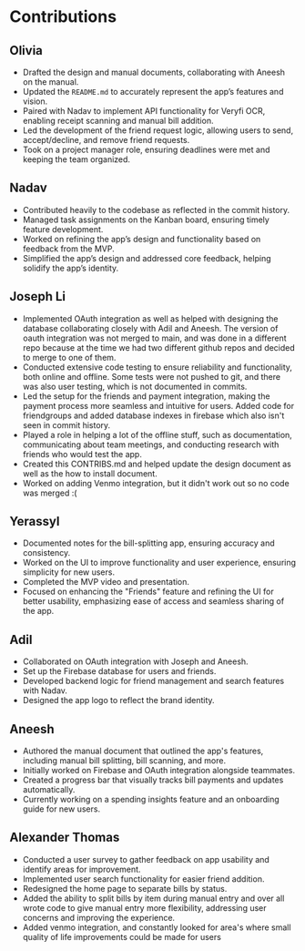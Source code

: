 # Contributions

## Olivia  
- Drafted the design and manual documents, collaborating with Aneesh on the manual.  
- Updated the `README.md` to accurately represent the app’s features and vision.  
- Paired with Nadav to implement API functionality for Veryfi OCR, enabling receipt scanning and manual bill addition.  
- Led the development of the friend request logic, allowing users to send, accept/decline, and remove friend requests.  
- Took on a project manager role, ensuring deadlines were met and keeping the team organized.

## Nadav  
- Contributed heavily to the codebase as reflected in the commit history.  
- Managed task assignments on the Kanban board, ensuring timely feature development.  
- Worked on refining the app’s design and functionality based on feedback from the MVP.  
- Simplified the app’s design and addressed core feedback, helping solidify the app’s identity.

## Joseph Li
- Implemented OAuth integration as well as helped with designing the database collaborating closely with Adil and Aneesh. The version of oauth integration was not merged to main, and was done in a different repo because at the time we had two different github repos and decided to merge to one of them.  
- Conducted extensive code testing to ensure reliability and functionality, both online and offline. Some tests were not pushed to git, and there was also user testing, which is not documented in commits. 
- Led the setup for the friends and payment integration, making the payment process more seamless and intuitive for users. Added code for friendgroups and added database indexes in firebase which also isn't seen in commit history.  
- Played a role in helping a lot of the offline stuff, such as documentation, communicating about team meetings, and conducting research with friends who would test the app.
- Created this CONTRIBS.md and helped update the design document as well as the how to install document.
- Worked on adding Venmo integration, but it didn't work out so no code was merged :(

## Yerassyl  
- Documented notes for the bill-splitting app, ensuring accuracy and consistency.  
- Worked on the UI to improve functionality and user experience, ensuring simplicity for new users.  
- Completed the MVP video and presentation.  
- Focused on enhancing the "Friends" feature and refining the UI for better usability, emphasizing ease of access and seamless sharing of the app.  

## Adil  
- Collaborated on OAuth integration with Joseph and Aneesh.  
- Set up the Firebase database for users and friends.  
- Developed backend logic for friend management and search features with Nadav.  
- Designed the app logo to reflect the brand identity.  

## Aneesh  
- Authored the manual document that outlined the app's features, including manual bill splitting, bill scanning, and more.  
- Initially worked on Firebase and OAuth integration alongside teammates.  
- Created a progress bar that visually tracks bill payments and updates automatically.  
- Currently working on a spending insights feature and an onboarding guide for new users.

## Alexander Thomas  
- Conducted a user survey to gather feedback on app usability and identify areas for improvement.  
- Implemented user search functionality for easier friend addition.  
- Redesigned the home page to separate bills by status.  
- Added the ability to split bills by item during manual entry and over all wrote code to give manual entry more flexibility, addressing user concerns and improving the experience.
- Added venmo integration, and constantly looked for area's where small quality of life improvements could be made for users

